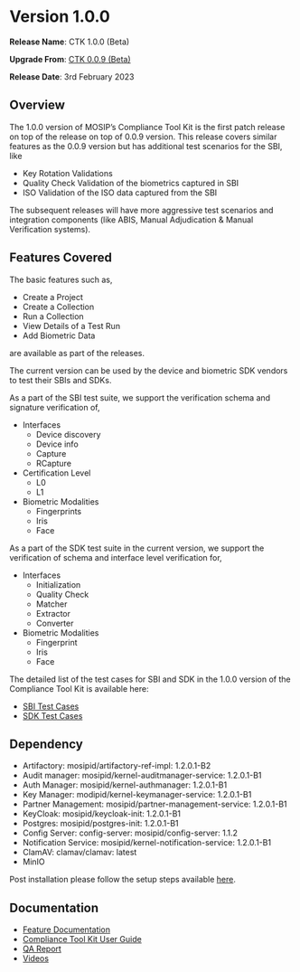 # Version 1.0.0

**Release Name**: CTK 1.0.0 (Beta)

**Upgrade From**: [CTK 0.0.9 (Beta)](version-0.0.9.md)

**Release Date**: 3rd February 2023

## Overview

The 1.0.0 version of MOSIP’s Compliance Tool Kit is the first patch release on top of the release on top of 0.0.9 version. This release covers similar features as the 0.0.9 version but has additional test scenarios for the SBI, like

* Key Rotation Validations
* Quality Check Validation of the biometrics captured in SBI
* ISO Validation of the ISO data captured from the SBI

The subsequent releases will have more aggressive test scenarios and integration components (like ABIS, Manual Adjudication & Manual Verification systems).

## Features Covered

The basic features such as,

* Create a Project
* Create a Collection
* Run a Collection
* View Details of a Test Run
* Add Biometric Data

are available as part of the releases.

The current version can be used by the device and biometric SDK vendors to test their SBIs and SDKs.

As a part of the SBI test suite, we support the verification schema and signature verification of,

* Interfaces
  * Device discovery
  * Device info
  * Capture
  * RCapture
* Certification Level
  * L0
  * L1
* Biometric Modalities
  * Fingerprints
  * Iris
  * Face

As a part of the SDK test suite in the current version, we support the verification of schema and interface level verification for,

* Interfaces
  * Initialization
  * Quality Check
  * Matcher
  * Extractor
  * Converter
* Biometric Modalities
  * Fingerprint
  * Iris
  * Face

The detailed list of the test cases for SBI and SDK in the 1.0.0 version of the Compliance Tool Kit is available here:

* [SBI Test Cases](https://github.com/mosip/mosip-compliance-toolkit/blob/1.0.0/resources/compliance\_test\_definitions\_sbi.json)
* [SDK Test Cases](https://github.com/mosip/mosip-compliance-toolkit/blob/1.0.0/resources/compliance\_test\_definitions\_sdk.json)

## Dependency

* Artifactory: mosipid/artifactory-ref-impl: 1.2.0.1-B2
* Audit manager: mosipid/kernel-auditmanager-service: 1.2.0.1-B1
* Auth Manager: mosipid/kernel-authmanager: 1.2.0.1-B1
* Key Manager: modipid/kernel-keymanager-service: 1.2.0.1-B1
* Partner Management: mosipid/partner-management-service: 1.2.0.1-B1
* KeyCloak: mosipid/keycloak-init: 1.2.0.1-B1
* Postgres: mosipid/postgres-init: 1.2.0.1-B1
* Config Server: config-server: mosipid/config-server: 1.1.2
* Notification Service: mosipid/kernel-notification-service: 1.2.0.1-B1
* ClamAV: clamav/clamav: latest
* MinIO

Post installation please follow the setup steps available [here](setup-steps-1.0.0.md).

## Documentation

* [Feature Documentation](./)
* [Compliance Tool Kit User Guide](user-guide.md)
* [QA Report](https://docs.mosip.io/compliance-tool-kit/versions/version-1.0.0/test-report-1.0.0)
* [Videos](https://www.youtube.com/playlist?list=PLJH-POb\_55z8YYS\_qAk\_QNBQeiQ2VrtZD)
